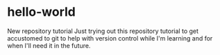 # hello-world
New repository tutorial
Just trying out this repository tutorial to get accustomed to git to help with version control while I'm learning and for when I'll need it in the future.
